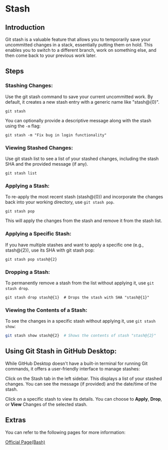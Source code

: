 # Stash

## Introduction

Git stash is a valuable feature that allows you to temporarily save your uncommitted changes in a stack, essentially putting them on hold. This enables you to switch to a different branch, work on something else, and then come back to your previous work later.

## Steps

### Stashing Changes:

Use the git stash command to save your current uncommitted work. By default, it creates a new stash entry with a generic name like "stash@{0}".

```
git stash
```

You can optionally provide a descriptive message along with the stash using the `-m` flag:

```
git stash -m "Fix bug in login functionality"
```

### Viewing Stashed Changes:

Use git stash list to see a list of your stashed changes, including the stash SHA and the provided message (if any).

```
git stash list
```

### Applying a Stash:

To re-apply the most recent stash (stash@{0}) and incorporate the changes back into your working directory, use `git stash pop`.

```
git stash pop
```

This will apply the changes from the stash and remove it from the stash list.

### Applying a Specific Stash:

If you have multiple stashes and want to apply a specific one (e.g., stash@{2}), use its SHA with git stash pop:
```
git stash pop stash@{2}
```
### Dropping a Stash:

To permanently remove a stash from the list without applying it, use `git stash drop`.
```
git stash drop stash@{1}  # Drops the stash with SHA "stash@{1}"
```
### Viewing the Contents of a Stash:

To see the changes in a specific stash without applying it, use `git stash show`:
```sh
git stash show stash@{2}  # Shows the contents of stash "stash@{2}"
```

## Using Git Stash in GitHub Desktop:

While GitHub Desktop doesn't have a built-in terminal for running Git commands, it offers a user-friendly interface to manage stashes:

Click on the Stash tab in the left sidebar.
This displays a list of your stashed changes. You can see the message (if provided) and the date/time of the stash.

Click on a specific stash to view its details.
You can choose to **Apply**, **Drop**, or **View** Changes of the selected stash.


## Extras

You can refer to the following pages for more information:

[Official Page(Bash)](https://git-scm.com/docs/git-stash)

